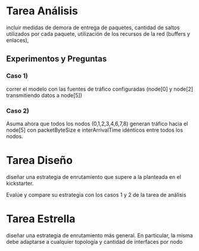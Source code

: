 # Tarea Análisis

incluir medidas de demora de entrega de paquetes,
cantidad de saltos utilizados por cada paquete,
utilización de los recursos de la red (buffers y enlaces),


## Experimentos y Preguntas


### Caso 1)
correr el modelo con las fuentes de tráfico configuradas (node[0] y node[2] transmitiendo datos a node[5])


### Caso 2)
Asuma ahora que todos los nodos (0,1,2,3,4,6,7,8) generan tráfico hacia el node[5] con packetByteSize e interArrivalTime idénticos entre todos los nodos.


# Tarea Diseño

diseñar una estrategia de enrutamiento que supere a la planteada en el kickstarter.

Evalúe y compare su estrategia con los casos 1 y 2 de la tarea de análisis


# Tarea Estrella

diseñar una estrategia de enrutamiento más general. En particular, la misma debe adaptarse a cualquier topología y cantidad de interfaces por nodo
